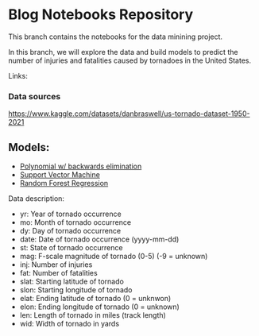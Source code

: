 # Blog Notebooks Repository

This branch contains the notebooks for the data minining project. 

In this branch, we will explore the data and build models to predict the number of injuries and fatalities caused by tornadoes in the United States.

Links: 


### Data sources
https://www.kaggle.com/datasets/danbraswell/us-tornado-dataset-1950-2021

## Models:
- [Polynomial w/ backwards elimination](polynomial.R)
- [Support Vector Machine](svr.R)
- [Random Forest Regression](randomforest.R)


Data description:

- yr: Year of tornado occurrence
- mo: Month of tornado occurrence
- dy: Day of tornado occurrence
- date: Date of tornado occurrence (yyyy-mm-dd)
- st: State of tornado occurrence
- mag: F-scale magnitude of tornado (0-5) (-9 = unknown)
- inj: Number of injuries
- fat: Number of fatalities
- slat: Starting latitude of tornado
- slon: Starting longitude of tornado
- elat: Ending latitude of tornado (0 = unknwon)
- elon: Ending longitude of tornado (0 = unknown)
- len: Length of tornado in miles (track length)
- wid: Width of tornado in yards
